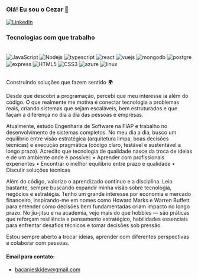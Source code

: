 ### Olá! Eu sou o Cezar 👋

[![LinkedIn](https://img.shields.io/badge/LinkedIn-0077B5?style=for-the-badge&logo=linkedin&logoColor=white)](https://www.linkedin.com/in/cezar-bacanieski/)

### Tecnologias com que trabalho 

<div style="display: inline_block"><br/>
    <img align="center" alt="JavaScript" src="https://img.shields.io/badge/JavaScript-F7DF1E?style=for-the-badge&logo=javascript&logoColor=black" />
    <img align="center" alt="Nodejs" src="https://img.shields.io/badge/Node.js-43853D?style=for-the-badge&logo=node.js&logoColor=white"/>
    <img align="center" alt="typescript" src="https://img.shields.io/badge/TypeScript-007ACC?style=for-the-badge&logo=typescript&logoColor=white"/>
    <img align="center" alt="react" src="https://img.shields.io/badge/React-20232A?style=for-the-badge&logo=react&logoColor=61DAFB" />
    <img align="center" alt="vuejs" src="https://img.shields.io/badge/Vue.js-35495E?style=for-the-badge&logo=vue.js&logoColor=4FC08D" />
    <img align="center" alt="mongodb" src="https://img.shields.io/badge/MongoDB-4EA94B?style=for-the-badge&logo=mongodb&logoColor=white" />
    <img align="center" alt="postgre" src="https://img.shields.io/badge/PostgreSQL-316192?style=for-the-badge&logo=postgresql&logoColor=white" />
    <img align="center" alt="express" src="https://img.shields.io/badge/Express.js-404D59?style=for-the-badge" />
    <img align="center" alt="HTML5" src="https://img.shields.io/badge/HTML5-E34F26?style=for-the-badge&logo=html5&logoColor=white" />
    <img align="center" alt="CSS3" src="https://img.shields.io/badge/CSS3-1572B6?style=for-the-badge&logo=css3&logoColor=white" />
    <img align="center" alt="azure" src="https://img.shields.io/badge/Microsoft_Azure-0089D6?style=for-the-badge&logo=microsoft-azure&logoColor=white" />
    <img align="center" alt="linux" src="https://img.shields.io/badge/Linux-FCC624?style=for-the-badge&logo=linux&logoColor=black" />
   
</div><br/>

Construindo soluções que fazem sentido 🌍

Desde que descobri a programação, percebi que meu interesse ia além do código. O que realmente me motiva é conectar tecnologia a problemas reais, criando sistemas que sejam escaláveis, bem estruturados e que façam a diferença no dia a dia das pessoas e empresas.

Atualmente, estudo Engenharia de Software na FIAP e trabalho no desenvolvimento de sistemas completos. No meu dia a dia, busco um equilíbrio entre visão estratégica (arquitetura limpa, boas decisões técnicas) e execução pragmática (código claro, testável e sustentável a longo prazo). Acredito que tecnologia de qualidade nasce da troca de ideias e de um ambiente onde é possível:
• Aprender com profissionais experientes 
• Encontrar o melhor equilíbrio entre prazo e qualidade
• Discutir soluções técnicas

Além do código, valorizo o aprendizado contínuo e a disciplina. Leio bastante, sempre buscando expandir minha visão sobre tecnologia, negócios e estratégia. Tenho um grande interesse por economia e mercado financeiro, inspirando-me em nomes como Howard Marks e Warren Buffett para entender como decisões bem fundamentadas criam impacto no longo prazo. No jiu-jitsu e na academia, vejo mais do que hobbies — são práticas que reforçam resiliência e pensamento estratégico, habilidades essenciais para enfrentar desafios técnicos e tomar decisões sob pressão.

Estou sempre aberto a trocar ideias, aprender com diferentes perspectivas e colaborar com pessoas.

#### Email para contato: 
- bacanieskidev@gmail.com

